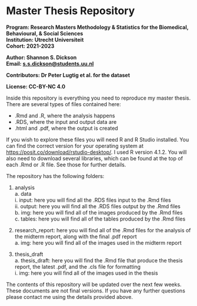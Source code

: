 # Master Thesis Repository

**Program: Research Masters Methodology & Statistics for the Biomedical, Behavioural, & Social Sciences** \
**Institution: Utrecht Universiteit** \
**Cohort: 2021-2023** 

**Author: Shannon S. Dickson** \
**Email: s.s.dickson@students.uu.nl** 

**Contributors: Dr Peter Lugtig et al. for the dataset**

**License: CC-BY-NC 4.0** 

Inside this repository is everything you need to reproduce my master thesis. There are several types of files contained here:

* .Rmd and .R, where the analysis happens 
* .RDS, where the input and output data are
* .html and .pdf, where the output is created

If you wish to explore these files you will need R and R Studio installed. You can find the correct version for your operating system at https://posit.co/download/rstudio-desktop/. I used R version 4.1.2. You will also need to download several libraries, which can be found at the top of each .Rmd or .R file. See those for further details. 

The repository has the following folders:

1. analysis \
    a. data \
        i.  input: here you will find all the .RDS files input to the .Rmd files \
        ii. output: here you will find all the .RDS files output by the .Rmd files \
    b. img: here you will find all of the images produced by the .Rmd files \
    c. tables: here you will find all of the tables produced by the .Rmd files 
    
2. research_report: here you will find all of the .Rmd files for the analysis of the midterm report, along with the final .pdf report \
    a. img: here you will find all of the images used in the midterm report 
    
3. thesis_draft \
    a. thesis_draft: here you will find the .Rmd file that produce the thesis report, the latest .pdf, and the .cls file for formatting \
        i. img:  here you will find all of the images used in the thesis 


The contents of this repository will be updated over the next few weeks. These documents are not final versions. If you have any further questions please contact me using the details provided above. 

